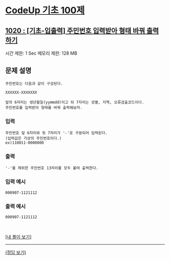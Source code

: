 # [CodeUp 기초 100제](https://codeup.kr/problem.php)

## [1020 : [기초-입출력] 주민번호 입력받아 형태 바꿔 출력하기](https://codeup.kr/problem.php?id=1020)

시간 제한: 1 Sec  메모리 제한: 128 MB

## 문제 설명

    주민번호는 다음과 같이 구성된다.

    XXXXXX-XXXXXXX

    앞의 6자리는 생년월일(yymmdd)이고 뒤 7자리는 성별, 지역, 오류검출코드이다.
    주민번호를 입력받아 형태를 바꿔 출력해보자.

### 입력

    주민번호 앞 6자리와 뒷 7자리가 '-'로 구분되어 입력된다.
    (입력값은 가상의 주민번호이다.)
    ex)110011-0000000

### 출력

    '-'를 제외한 주민번호 13자리를 모두 붙여 출력한다.

### 입력 예시

    000907-1121112

### 출력 예시

    000907-1121112

</br>

[[내 풀이 보기]](https://github.com/flexboni/code_up/blob/master/1020/myCode.cpp)

---

[(정답 보기)](https://codeup.kr/showsource.php?id=425024)
